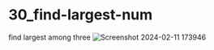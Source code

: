 # 30_find-largest-num
 find largest among three
![Screenshot 2024-02-11 173946](https://github.com/Jeel1312/30_find-largest-num/assets/153166867/d5c433c3-2d21-40bf-9251-372abd945599)
